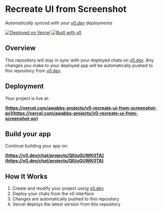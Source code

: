 # Recreate UI from Screenshot

*Automatically synced with your [v0.dev](https://v0.dev) deployments*

[![Deployed on Vercel](https://img.shields.io/badge/Deployed%20on-Vercel-black?style=for-the-badge&logo=vercel)](https://vercel.com/awabbs-projects/v0-recreate-ui-from-screenshot-pv)
[![Built with v0](https://img.shields.io/badge/Built%20with-v0.dev-black?style=for-the-badge)](https://v0.dev/chat/projects/QlUuGUWK0TA)

## Overview

This repository will stay in sync with your deployed chats on [v0.dev](https://v0.dev).
Any changes you make to your deployed app will be automatically pushed to this repository from [v0.dev](https://v0.dev).

## Deployment

Your project is live at:

**[https://vercel.com/awabbs-projects/v0-recreate-ui-from-screenshot-pv](https://vercel.com/awabbs-projects/v0-recreate-ui-from-screenshot-pv)**

## Build your app

Continue building your app on:

**[https://v0.dev/chat/projects/QlUuGUWK0TA](https://v0.dev/chat/projects/QlUuGUWK0TA)**

## How It Works

1. Create and modify your project using [v0.dev](https://v0.dev)
2. Deploy your chats from the v0 interface
3. Changes are automatically pushed to this repository
4. Vercel deploys the latest version from this repository
